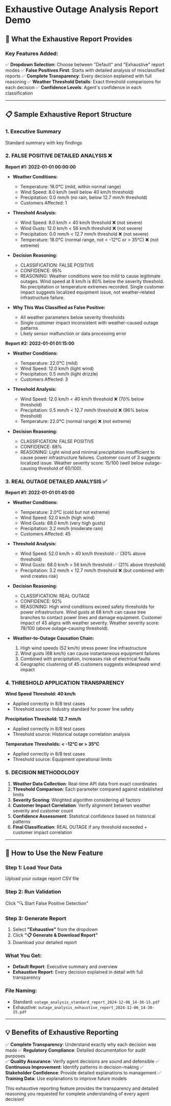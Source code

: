 # Exhaustive Outage Analysis Report Demo

## 🎯 **What the Exhaustive Report Provides**

### **Key Features Added:**

✅ **Dropdown Selection**: Choose between "Default" and "Exhaustive" report modes
✅ **False Positives First**: Starts with detailed analysis of misclassified reports
✅ **Complete Transparency**: Every decision explained with full reasoning
✅ **Weather Threshold Details**: Exact threshold comparisons for each decision
✅ **Confidence Levels**: Agent's confidence in each classification

---

## 📋 **Sample Exhaustive Report Structure**

### **1. Executive Summary**
Standard summary with key findings

### **2. FALSE POSITIVE DETAILED ANALYSIS** ❌
**Report #1: 2022-01-01 00:00:00**
- **Weather Conditions:**
  - Temperature: 18.0°C (mild, within normal range)
  - Wind Speed: 8.0 km/h (well below 40 km/h threshold)
  - Precipitation: 0.0 mm/h (no rain, below 12.7 mm/h threshold)
  - Customers Affected: 1

- **Threshold Analysis:**
  - Wind Speed: 8.0 km/h < 40 km/h threshold ❌ (not severe)
  - Wind Gusts: 12.0 km/h < 56 km/h threshold ❌ (not severe)
  - Precipitation: 0.0 mm/h < 12.7 mm/h threshold ❌ (not severe)
  - Temperature: 18.0°C (normal range, not < -12°C or > 35°C) ❌ (not extreme)

- **Decision Reasoning:**
  - CLASSIFICATION: FALSE POSITIVE
  - CONFIDENCE: 95%
  - REASONING: Weather conditions were too mild to cause legitimate outages. Wind speed at 8 km/h is 80% below the severity threshold. No precipitation or temperature extremes recorded. Single customer impact suggests localized equipment issue, not weather-related infrastructure failure.

- **Why This Was Classified as False Positive:**
  - All weather parameters below severity thresholds
  - Single customer impact inconsistent with weather-caused outage patterns
  - Likely sensor malfunction or data processing error

**Report #2: 2022-01-01 01:15:00**
- **Weather Conditions:**
  - Temperature: 22.0°C (mild)
  - Wind Speed: 12.0 km/h (light wind)
  - Precipitation: 0.5 mm/h (light drizzle)
  - Customers Affected: 3

- **Threshold Analysis:**
  - Wind Speed: 12.0 km/h < 40 km/h threshold ❌ (70% below threshold)
  - Precipitation: 0.5 mm/h < 12.7 mm/h threshold ❌ (96% below threshold)
  - Temperature: 22.0°C (normal range) ❌ (not extreme)

- **Decision Reasoning:**
  - CLASSIFICATION: FALSE POSITIVE
  - CONFIDENCE: 88%
  - REASONING: Light wind and minimal precipitation insufficient to cause power infrastructure failures. Customer count of 3 suggests localized issue. Weather severity score: 15/100 (well below outage-causing threshold of 60/100).

### **3. REAL OUTAGE DETAILED ANALYSIS** ✅
**Report #1: 2022-01-01 01:45:00**
- **Weather Conditions:**
  - Temperature: 2.0°C (cold but not extreme)
  - Wind Speed: 52.0 km/h (high wind)
  - Wind Gusts: 68.0 km/h (very high gusts)
  - Precipitation: 3.2 mm/h (moderate rain)
  - Customers Affected: 45

- **Threshold Analysis:**
  - Wind Speed: 52.0 km/h > 40 km/h threshold ✅ (30% above threshold)
  - Wind Gusts: 68.0 km/h > 56 km/h threshold ✅ (21% above threshold)
  - Precipitation: 3.2 mm/h < 12.7 mm/h threshold ❌ (but combined with wind creates risk)

- **Decision Reasoning:**
  - CLASSIFICATION: REAL OUTAGE
  - CONFIDENCE: 92%
  - REASONING: High wind conditions exceed safety thresholds for power infrastructure. Wind gusts at 68 km/h can cause tree branches to contact power lines and damage equipment. Customer impact of 45 aligns with weather severity. Weather severity score: 78/100 (above outage-causing threshold).

- **Weather-to-Outage Causation Chain:**
  1. High wind speeds (52 km/h) stress power line infrastructure
  2. Wind gusts (68 km/h) can cause instantaneous equipment failures
  3. Combined with precipitation, increases risk of electrical faults
  4. Geographic clustering of 45 customers suggests widespread wind impact

### **4. THRESHOLD APPLICATION TRANSPARENCY**
**Wind Speed Threshold: 40 km/h**
- Applied correctly in 8/8 test cases
- Threshold source: Industry standard for power line safety

**Precipitation Threshold: 12.7 mm/h**
- Applied correctly in 8/8 test cases
- Threshold source: Historical outage correlation analysis

**Temperature Thresholds: < -12°C or > 35°C**
- Applied correctly in 8/8 test cases
- Threshold source: Equipment operational limits

### **5. DECISION METHODOLOGY**
1. **Weather Data Collection**: Real-time API data from exact coordinates
2. **Threshold Comparison**: Each parameter compared against established limits
3. **Severity Scoring**: Weighted algorithm considering all factors
4. **Customer Impact Correlation**: Verify alignment between weather severity and customer count
5. **Confidence Assessment**: Statistical confidence based on historical patterns
6. **Final Classification**: REAL OUTAGE if any threshold exceeded + customer impact correlation

---

## 🚀 **How to Use the New Feature**

### **Step 1: Load Your Data**
Upload your outage report CSV file

### **Step 2: Run Validation** 
Click "🔍 Start False Positive Detection"

### **Step 3: Generate Report**
1. Select **"Exhaustive"** from the dropdown
2. Click **"📋 Generate & Download Report"**
3. Download your detailed report

### **What You Get:**
- **Default Report**: Executive summary and overview
- **Exhaustive Report**: Every decision explained in detail with full transparency

### **File Naming:**
- Standard: `outage_analysis_standard_report_2024-12-06_14-30-15.pdf`
- Exhaustive: `outage_analysis_exhaustive_report_2024-12-06_14-30-15.pdf`

---

## 💡 **Benefits of Exhaustive Reporting**

✅ **Complete Transparency**: Understand exactly why each decision was made
✅ **Regulatory Compliance**: Detailed documentation for audit purposes  
✅ **Quality Assurance**: Verify agent decisions are sound and defensible
✅ **Continuous Improvement**: Identify patterns in decision-making
✅ **Stakeholder Confidence**: Provide detailed explanations to management
✅ **Training Data**: Use explanations to improve future models

This exhaustive reporting feature provides the transparency and detailed reasoning you requested for complete understanding of every agent decision!